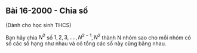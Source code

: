 ## Bài 16-2000 - Chia số 

(Dành cho học sinh THCS)

Bạn hãy chia $N^2$ số $1, 2, 3, ...., N^{2-1}, N^2$ thành N nhóm sao cho mỗi nhóm có số các số hạng như nhau và có tổng các số này cũng bằng nhau.
